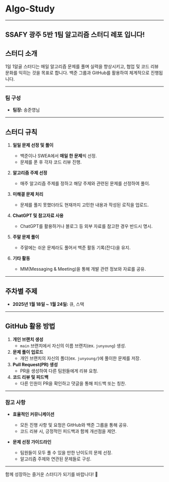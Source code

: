 # Algo-Study
---
## SSAFY 광주 5반 1팀 알고리즘 스터디 레포 입니다!

## 스터디 소개
1일 1알골 스터디는 매일 알고리즘 문제를 풀며 실력을 향상시키고, 협업 및 코드 리뷰 문화를 익히는 것을 목표로 합니다. 백준 그룹과 GitHub를 활용하여 체계적으로 진행됩니다.

---

### 팀 구성
- **팀장:** 송준영님

---

## 스터디 규칙
1. **일일 문제 선정 및 풀이**
   - 백준이나 SWEA에서 **매일 한 문제**씩 선정.
   - 문제를 푼 후 각자 코드 리뷰 진행.

2. **알고리즘 주제 선정**
   - 매주 알고리즘 주제를 정하고 해당 주제와 관련된 문제를 선정하여 풀이.

3. **미해결 문제 처리**
   - 문제를 풀지 못했더라도 현재까지 고민한 내용과 작성된 로직을 업로드.

4. **ChatGPT 및 참고자료 사용**
   - ChatGPT를 활용하거나 블로그 등 외부 자료를 참고한 경우 반드시 명시.

5. **주말 문제 풀이**
   - 주말에는 쉬운 문제라도 풀어서 백준 활동 기록(잔디)을 유지.

6. **기타 활동**
   - MM(Messaging & Meeting)을 통해 개발 관련 정보와 자료를 공유.

---

## 주차별 주제
- **2025년 1월 18일 ~ 1월 24일:** 큐, 스택

---

## GitHub 활용 방법
1. **개인 브랜치 생성**
   - `main` 브랜치에서 자신의 이름 브랜치(ex. `junyoung`) 생성.
2. **문제 풀이 업로드**
   - 개인 브랜치의 자신의 폴더(ex. `junyoung/`)에 풀이한 문제를 저장.
3. **Pull Request(PR) 생성**
   - PR을 생성하여 다른 팀원들에게 리뷰 요청.
4. **코드 리뷰 및 피드백**
   - 다른 인원이 PR을 확인하고 댓글을 통해 피드백 또는 칭찬.

---

### 참고 사항
- **효율적인 커뮤니케이션**
  - 모든 진행 사항 및 요청은 GitHub와 백준 그룹을 통해 공유.
  - 코드 리뷰 시, 긍정적인 피드백과 함께 개선점을 제안.

- **문제 선정 가이드라인**
  - 팀원들이 모두 풀 수 있을 만한 난이도의 문제 선정.
  - 알고리즘 주제와 연관된 문제들로 구성.

---

함께 성장하는 즐거운 스터디가 되기를 바랍니다! 🚀

